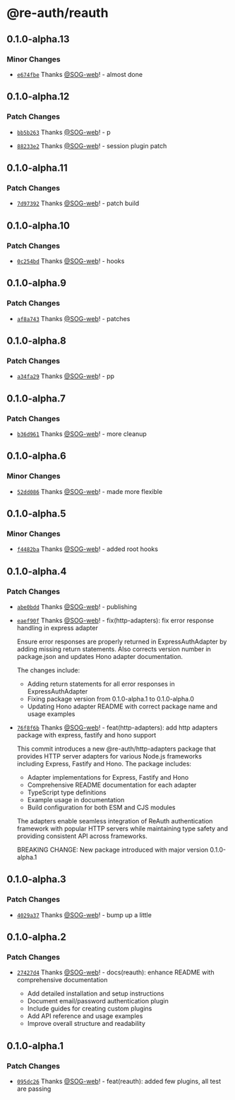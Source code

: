 # @re-auth/reauth

## 0.1.0-alpha.13

### Minor Changes

- [`e674fbe`](https://github.com/SOG-web/reauth/commit/e674fbe07643acee880ed56a7b03bac3e2996759) Thanks [@SOG-web](https://github.com/SOG-web)! - almost done

## 0.1.0-alpha.12

### Patch Changes

- [`bb5b263`](https://github.com/SOG-web/reauth/commit/bb5b2630ce6330eb2f8b03ecf419cb014f6afcac) Thanks [@SOG-web](https://github.com/SOG-web)! - p

- [`88233e2`](https://github.com/SOG-web/reauth/commit/88233e210a733eb7e6c278bd223a00ab84c20c91) Thanks [@SOG-web](https://github.com/SOG-web)! - session plugin patch

## 0.1.0-alpha.11

### Patch Changes

- [`7d97392`](https://github.com/SOG-web/reauth/commit/7d973928325610bd1ad38cd50e489fa6b0541970) Thanks [@SOG-web](https://github.com/SOG-web)! - patch build

## 0.1.0-alpha.10

### Patch Changes

- [`0c254bd`](https://github.com/SOG-web/reauth/commit/0c254bdd3d1ea5c35fa170bf3818e508c7af3a79) Thanks [@SOG-web](https://github.com/SOG-web)! - hooks

## 0.1.0-alpha.9

### Patch Changes

- [`af8a743`](https://github.com/SOG-web/reauth/commit/af8a7437ae7036e3ab24d9407cb468abe19f3d4e) Thanks [@SOG-web](https://github.com/SOG-web)! - patches

## 0.1.0-alpha.8

### Patch Changes

- [`a34fa29`](https://github.com/SOG-web/reauth/commit/a34fa29a126b5770fe1e5d8338dce836e60a842a) Thanks [@SOG-web](https://github.com/SOG-web)! - pp

## 0.1.0-alpha.7

### Patch Changes

- [`b36d961`](https://github.com/SOG-web/reauth/commit/b36d961f8c9f960f8ef5a8d3647af70525df5def) Thanks [@SOG-web](https://github.com/SOG-web)! - more cleanup

## 0.1.0-alpha.6

### Minor Changes

- [`52dd086`](https://github.com/SOG-web/reauth/commit/52dd08677f26d31bc16a3db6fffe4f054007968d) Thanks [@SOG-web](https://github.com/SOG-web)! - made more flexible

## 0.1.0-alpha.5

### Minor Changes

- [`f4482ba`](https://github.com/SOG-web/reauth/commit/f4482ba30164c2bb2a7cf7313e91663ad1633453) Thanks [@SOG-web](https://github.com/SOG-web)! - added root hooks

## 0.1.0-alpha.4

### Patch Changes

- [`abe0bdd`](https://github.com/SOG-web/reauth/commit/abe0bdd0a7aa382160d39f6d9c3618f5fbeccfd8) Thanks [@SOG-web](https://github.com/SOG-web)! - publishing

- [`eaef90f`](https://github.com/SOG-web/reauth/commit/eaef90f7c1513f0912b673c63a42bbda522f5c49) Thanks [@SOG-web](https://github.com/SOG-web)! - fix(http-adapters): fix error response handling in express adapter

  Ensure error responses are properly returned in ExpressAuthAdapter by adding missing return statements. Also corrects version number in package.json and updates Hono adapter documentation.

  The changes include:

  - Adding return statements for all error responses in ExpressAuthAdapter
  - Fixing package version from 0.1.0-alpha.1 to 0.1.0-alpha.0
  - Updating Hono adapter README with correct package name and usage examples

- [`76f8f6b`](https://github.com/SOG-web/reauth/commit/76f8f6b7d32dfc427b56a612cc27cdc8b1f24b80) Thanks [@SOG-web](https://github.com/SOG-web)! - feat(http-adapters): add http adapters package with express, fastify and hono support

  This commit introduces a new @re-auth/http-adapters package that provides HTTP server adapters for various Node.js frameworks including Express, Fastify and Hono. The package includes:

  - Adapter implementations for Express, Fastify and Hono
  - Comprehensive README documentation for each adapter
  - TypeScript type definitions
  - Example usage in documentation
  - Build configuration for both ESM and CJS modules

  The adapters enable seamless integration of ReAuth authentication framework with popular HTTP servers while maintaining type safety and providing consistent API across frameworks.

  BREAKING CHANGE: New package introduced with major version 0.1.0-alpha.1

## 0.1.0-alpha.3

### Patch Changes

- [`4029a37`](https://github.com/SOG-web/reauth/commit/4029a37edc3a1bf224111bc6692ea766b23f2718) Thanks [@SOG-web](https://github.com/SOG-web)! - bump up a little

## 0.1.0-alpha.2

### Patch Changes

- [`27427d4`](https://github.com/SOG-web/reauth/commit/27427d4ef972d2fdc5f6d53eff71aadddced5fd5) Thanks [@SOG-web](https://github.com/SOG-web)! - docs(reauth): enhance README with comprehensive documentation

  - Add detailed installation and setup instructions
  - Document email/password authentication plugin
  - Include guides for creating custom plugins
  - Add API reference and usage examples
  - Improve overall structure and readability

## 0.1.0-alpha.1

### Patch Changes

- [`095dc26`](https://github.com/SOG-web/reauth/commit/095dc262250a05c56ff21756aa0f8bcf8e7c5966) Thanks [@SOG-web](https://github.com/SOG-web)! - feat(reauth): added few plugins, all test are passing
